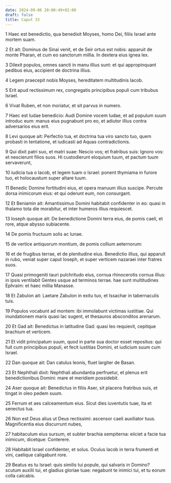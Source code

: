 ```yaml
---
date: 2024-09-06 20:00:49+02:00
draft: false
title: Caput 33
---
```





1 Haec est benedictio, qua benedixit Moyses, homo Dei, filiis Israel ante mortem suam.

2 Et ait: Dominus de Sinai venit, et de Seir ortus est nobis: apparuit de monte Pharan, et cum eo sanctorum millia. In dextera eius ignea lex.

3 Dilexit populos, omnes sancti in manu illius sunt: et qui appropinquant pedibus eius, accipient de doctrina illius.

4 Legem praecepit nobis Moyses, hereditatem multitudinis Iacob.

5 Erit apud rectissimum rex, congregatis principibus populi cum tribubus Israel.

6 Vivat Ruben, et non moriatur, et sit parvus in numero.

7 Haec est Iudae benedicio: Audi Domine vocem Iudae, et ad populum suum introduc eum: manus eius pugnabunt pro eo, et adiutor illius contra adversarios eius erit.

8 Levi quoque ait: Perfectio tua, et doctrina tua viro sancto tuo, quem probasti in tentatione, et iudicasti ad Aquas contradictionis.

9 Qui dixit patri suo, et matri suae: Nescio vos; et fratribus suis: Ignoro vos: et nescierunt filios suos. Hi custodierunt eloquium tuum, et pactum tuum servaverunt,

10 iudicia tua o Iacob, et legem tuam o Israel: ponent thymiama in furore tuo, et holocaustum super altare tuum.

11 Benedic Domine fortitudini eius, et opera manuum illius suscipe. Percute dorsa inimicorum eius: et qui oderunt eum, non consurgant.

12 Et Beniamin ait: Amantissimus Domini habitabit confidenter in eo: quasi in thalamo tota die morabitur, et inter humeros illius requiescet.

13 Ioseph quoque ait: De benedictione Domini terra eius, de pomis caeli, et rore, atque abysso subiacente.

14 De pomis fructuum solis ac lunae.

15 de vertice antiquorum montium, de pomis collium aeternorum:

16 et de frugibus terrae, et de plenitudine eius. Benedictio illius, qui apparuit in rubo, veniat super caput Ioseph, et super verticem nazaraei inter fratres suos.

17 Quasi primogeniti tauri pulchritudo eius, cornua rhinocerotis cornua illius: in ipsis ventilabit Gentes usque ad terminos terrae. hae sunt multitudines Ephraim: et haec millia Manasse.

18 Et Zabulon ait: Laetare Zabulon in exitu tuo, et Issachar in tabernaculis tuis.

19 Populos vocabunt ad montem: ibi immolabunt victimas iustitiae. Qui inundationem maris quasi lac sugent, et thesauros absconditos arenarum.

20 Et Gad ait: Benedictus in latitudine Gad: quasi leo requievit, cepitque brachium et verticem.

21 Et vidit principatum suum, quod in parte sua doctor esset repositus: qui fuit cum principibus populi, et fecit iustitias Domini, et iudicium suum cum Israel.

22 Dan quoque ait: Dan catulus leonis, fluet largiter de Basan.

23 Et Nephthali dixit: Nephthali abundantia perfruetur, et plenus erit benedictionibus Domini: mare et meridiem possidebit.

24 Aser quoque ait: Benedictus in filiis Aser, sit placens fratribus suis, et tingat in oleo pedem suum.

25 Ferrum et aes calceamentum eius. Sicut dies iuventutis tuae, ita et senectus tua.

26 Non est Deus alius ut Deus rectissimi: ascensor caeli auxiliator tuus. Magnificentia eius discurrunt nubes,

27 habitaculum eius sursum, et subter brachia sempiterna: eiiciet a facie tua inimicum, dicetque: Conterere.

28 Habitabit Israel confidenter, et solus. Oculus Iacob in terra frumenti et vini, caelique caligabunt rore.

29 Beatus es tu Israel: quis similis tui popule, qui salvaris in Domino? scutum auxilii tui, et gladius gloriae tuae: negabunt te inimici tui, et tu eorum colla calcabis.

